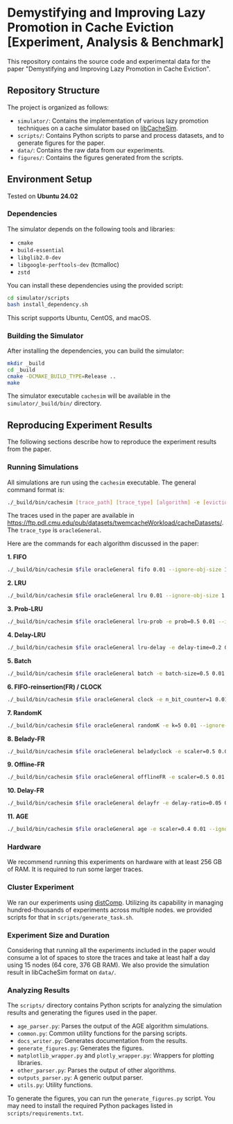 # Demystifying and Improving Lazy Promotion in Cache Eviction [Experiment, Analysis & Benchmark]

This repository contains the source code and experimental data for the paper "Demystifying and Improving Lazy Promotion in Cache Eviction".

## Repository Structure

The project is organized as follows:

- `simulator/`: Contains the implementation of various lazy promotion techniques on a cache simulator based on [libCacheSim](https://github.com/1a1a11a/libCacheSim).
- `scripts/`: Contains Python scripts to parse and process datasets, and to generate figures for the paper.
- `data/`: Contains the raw data from our experiments.
- `figures/`: Contains the figures generated from the scripts.

## Environment Setup

Tested on **Ubuntu 24.02**

### Dependencies

The simulator depends on the following tools and libraries:

- `cmake`
- `build-essential`
- `libglib2.0-dev`
- `libgoogle-perftools-dev` (tcmalloc)
- `zstd`

You can install these dependencies using the provided script:

```bash
cd simulator/scripts
bash install_dependency.sh
```

This script supports Ubuntu, CentOS, and macOS.

### Building the Simulator

After installing the dependencies, you can build the simulator:

```bash
mkdir _build
cd _build
cmake -DCMAKE_BUILD_TYPE=Release ..
make
```

The simulator executable `cachesim` will be available in the `simulator/_build/bin/` directory.

## Reproducing Experiment Results

The following sections describe how to reproduce the experiment results from the paper.

### Running Simulations

All simulations are run using the `cachesim` executable. The general command format is:

```bash
./_build/bin/cachesim [trace_path] [trace_type] [algorithm] -e [eviction_param] [cache_size] --ignore-obj-size 1
```

The traces used in the paper are available in https://ftp.pdl.cmu.edu/pub/datasets/twemcacheWorkload/cacheDatasets/. The `trace_type` is `oracleGeneral`.

Here are the commands for each algorithm discussed in the paper:

**1. FIFO**
```bash
./_build/bin/cachesim $file oracleGeneral fifo 0.01 --ignore-obj-size 1
```

**2. LRU**
```bash
./_build/bin/cachesim $file oracleGeneral lru 0.01 --ignore-obj-size 1
```

**3. Prob-LRU**
```bash
./_build/bin/cachesim $file oracleGeneral lru-prob -e prob=0.5 0.01 --ignore-obj-size 1
```

**4. Delay-LRU**
```bash
./_build/bin/cachesim $file oracleGeneral lru-delay -e delay-time=0.2 0.01 --ignore-obj-size 1
```

**5. Batch**
```bash
./_build/bin/cachesim $file oracleGeneral batch -e batch-size=0.5 0.01 --ignore-obj-size 1
```

**6. FIFO-reinsertion(FR) / CLOCK**
```bash
./_build/bin/cachesim $file oracleGeneral clock -e n_bit_counter=1 0.01 --ignore-obj-size 1
```

**7. RandomK**
```bash
./_build/bin/cachesim $file oracleGeneral randomK -e k=5 0.01 --ignore-obj-size 1
```

**8. Belady-FR**
```bash
./_build/bin/cachesim $file oracleGeneral beladyclock -e scaler=0.5 0.01 --ignore-obj-size 1
```

**9. Offline-FR**
```bash
./_build/bin/cachesim $file oracleGeneral offlineFR -e scaler=0.5 0.01 --ignore-obj-size 1
```

**10. Delay-FR**
```bash
./_build/bin/cachesim $file oracleGeneral delayfr -e delay-ratio=0.05 0.01 --ignore-obj-size 1
```

**11. AGE**
```bash
./_build/bin/cachesim $file oracleGeneral age -e scaler=0.4 0.01 --ignore-obj-size 1
```
### Hardware
We recommend running this experiments on hardware with at least 256 GB of RAM. It is required to run some larger traces.

### Cluster Experiment
We ran our experiments using [distComp](https://github.com/1a1a11a/distComp).
Utilizing its capability in managing hundred-thousands of experiments across multiple nodes.
we provided scripts for that in `scripts/generate_task.sh`.

### Experiment Size and Duration
Considering that running all the experiments included in the paper would
consume a lot of spaces to store the traces and take at least half a day using 15 nodes (64 core, 376 GB RAM).
We also provide the simulation result in libCacheSim format on `data/`.

### Analyzing Results

The `scripts/` directory contains Python scripts for analyzing the simulation results and generating the figures used in the paper.

- `age_parser.py`: Parses the output of the AGE algorithm simulations.
- `common.py`: Common utility functions for the parsing scripts.
- `docs_writer.py`: Generates documentation from the results.
- `generate_figures.py`: Generates the figures.
- `matplotlib_wrapper.py` and `plotly_wrapper.py`: Wrappers for plotting libraries.
- `other_parser.py`: Parses the output of other algorithms.
- `outputs_parser.py`: A generic output parser.
- `utils.py`: Utility functions.

To generate the figures, you can run the `generate_figures.py` script. You may need to install the required Python packages listed in `scripts/requirements.txt`.

